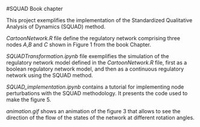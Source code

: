 #SQUAD Book chapter

This project exemplifies the implementation of the Standardized Qualitative Analysis of Dynamics (SQUAD) method.

*CartoonNetwork.R* file define the regulatory network comprising three nodes *A*,*B* and *C* shown in Figure 1 from the book Chapter.

*SQUADTransformation.ipynb* file exemplifies the simulation of the regulatory network model defined in the *CartoonNetwork.R* file, first as a boolean regulatory network model, and then as a continuous regulatory network using the SQUAD method. 

*SQUAD_implementation.ipynb* contains a tutorial for implementing node perturbations with the SQUAD methodology. It presents the code used to make the figure 5.

*animation.gif* shows an animation of the figure 3 that allows to see the direction of the flow of the states of the network at different rotation angles.

